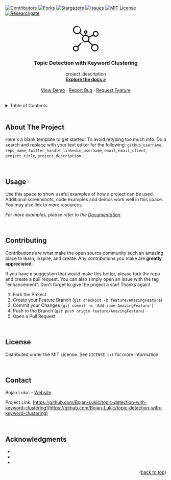 <div id="top"></div>

<!-- PROJECT SHIELDS -->
<!--
*** I'm using markdown "reference style" links for readability.
*** Reference links are enclosed in brackets [ ] instead of parentheses ( ).
*** See the bottom of this document for the declaration of the reference variables
*** for contributors-url, forks-url, etc. This is an optional, concise syntax you may use.
*** https://www.markdownguide.org/basic-syntax/#reference-style-links
-->
[![Contributors][contributors-shield]][contributors-url]
[![Forks][forks-shield]][forks-url]
[![Stargazers][stars-shield]][stars-url]
[![Issues][issues-shield]][issues-url]
[![MIT License][license-shield]][license-url]
[![Researchgate][researchgate-shield]][researchgate-url]



<!-- PROJECT LOGO -->
<br />
<div align="center">
  <a href="https://github.com/Bojan-Lukic/topic-detection-with-keyword-clustering">
    <img src="res/logo.png" alt="Logo" width="80" height="80">
  </a>

<h3 align="center">Topic Detection with Keyword Clustering</h3>

  <p align="center">
    project_description
    <br />
    <a href="https://github.com/Bojan-Lukic/topic-detection-with-keyword-clustering/doc"><strong>Explore the docs »</strong></a>
    <br />
    <br />
    <a href="https://github.com/Bojan-Lukic/topic-detection-with-keyword-clustering/src">View Demo</a>
    ·
    <a href="https://github.com/Bojan-Lukic/topic-detection-with-keyword-clustering/issues">Report Bug</a>
    ·
    <a href="https://github.com/Bojan-Lukic/topic-detection-with-keyword-clustering/issues">Request Feature</a>
  </p>
</div>

<br>



<!-- TABLE OF CONTENTS -->
<details>
  <summary>Table of Contents</summary>
  <ol>
    <li>
      <a href="#about-the-project">About The Project</a>
      <!-- <ul>
        <li><a href="#built-with">Built With</a></li>
      </ul> -->
    </li>
    <!-- <li>
      <a href="#getting-started">Getting Started</a>
      <ul>
        <li><a href="#prerequisites">Prerequisites</a></li>
        <li><a href="#installation">Installation</a></li>
      </ul>
    </li> -->
    <li><a href="#usage">Usage</a></li>
    <!-- <li><a href="#roadmap">Roadmap</a></li> -->
    <li><a href="#contributing">Contributing</a></li>
    <li><a href="#license">License</a></li>
    <li><a href="#contact">Contact</a></li>
    <li><a href="#acknowledgments">Acknowledgments</a></li>
  </ol>
</details>

<br>



<!-- ABOUT THE PROJECT -->
## About The Project

Here's a blank template to get started: To avoid retyping too much info. Do a search and replace with your text editor for the following: `github_username`, `repo_name`, `twitter_handle`, `linkedin_username`, `email`, `email_client`, `project_title`, `project_description`

<br>


<!--
### Built With

* [Next.js](https://nextjs.org/)
* [React.js](https://reactjs.org/)
* [Vue.js](https://vuejs.org/)
* [Angular](https://angular.io/)
* [Svelte](https://svelte.dev/)
* [Laravel](https://laravel.com)
* [Bootstrap](https://getbootstrap.com)
* [JQuery](https://jquery.com)

<br>
-->


<!-- GETTING STARTED -->
<!--
## Getting Started

This is an example of how you may give instructions on setting up your project locally.
To get a local copy up and running follow these simple example steps.

### Prerequisites

This is an example of how to list things you need to use the software and how to install them.
* npm
  ```sh
  npm install npm@latest -g
  ```

### Installation

1. Get a free API Key at [https://example.com](https://example.com)
2. Clone the repo
   ```sh
   git clone https://github.com/github_username/repo_name.git
   ```
3. Install NPM packages
   ```sh
   npm install
   ```
4. Enter your API in `config.js`
   ```js
   const API_KEY = 'ENTER YOUR API';
   ```

<br>
-->



<!-- USAGE EXAMPLES -->
## Usage

Use this space to show useful examples of how a project can be used. Additional screenshots, code examples and demos work well in this space. You may also link to more resources.

_For more examples, please refer to the [Documentation](https://example.com)_

<br>



<!-- ROADMAP -->
<!--
## Roadmap

- [] Feature 1
- [] Feature 2
- [] Feature 3
    - [] Nested Feature

See the [open issues](https://github.com/github_username/repo_name/issues) for a full list of proposed features (and known issues).

<br>
-->



<!-- CONTRIBUTING -->
## Contributing

Contributions are what make the open source community such an amazing place to learn, inspire, and create. Any contributions you make are **greatly appreciated**.

If you have a suggestion that would make this better, please fork the repo and create a pull request. You can also simply open an issue with the tag "enhancement".
Don't forget to give the project a star! Thanks again!

1. Fork the Project
2. Create your Feature Branch (`git checkout -b feature/AmazingFeature`)
3. Commit your Changes (`git commit -m 'Add some AmazingFeature'`)
4. Push to the Branch (`git push origin feature/AmazingFeature`)
5. Open a Pull Request

<br>



<!-- LICENSE -->
## License

Distributed under the MIT License. See `LICENSE.txt` for more information.

<br>



<!-- CONTACT -->
## Contact

Bojan Lukic - [Website](https://www.bojanlukic.com/)

Project Link: [https://github.com/Bojan-Lukic/topic-detection-with-keyword-clustering](https://github.com/Bojan-Lukic/topic-detection-with-keyword-clustering)

<br>



<!-- ACKNOWLEDGMENTS -->
## Acknowledgments

* []()
* []()
* []()

<p align="right">(<a href="#top">back to top</a>)</p>



<!-- MARKDOWN LINKS & IMAGES -->
<!-- https://www.markdownguide.org/basic-syntax/#reference-style-links -->
[contributors-shield]: https://img.shields.io/github/contributors/Bojan-Lukic/topic-detection-with-keyword-clustering.svg?style=for-the-badge
[contributors-url]: https://github.com/Bojan-Lukic/topic-detection-with-keyword-clustering/graphs/contributors
[forks-shield]: https://img.shields.io/github/forks/Bojan-Lukic/topic-detection-with-keyword-clustering.svg?style=for-the-badge
[forks-url]: https://github.com/Bojan-Lukic/topic-detection-with-keyword-clustering/network/members
[stars-shield]: https://img.shields.io/github/stars/Bojan-Lukic/topic-detection-with-keyword-clustering.svg?style=for-the-badge
[stars-url]: https://github.com/Bojan-Lukic/topic-detection-with-keyword-clustering/stargazers
[issues-shield]: https://img.shields.io/github/issues/Bojan-Lukic/topic-detection-with-keyword-clustering.svg?style=for-the-badge
[issues-url]: https://github.com/Bojan-Lukic/topic-detection-with-keyword-clustering/issues
[license-shield]: https://img.shields.io/github/license/Bojan-Lukic/topic-detection-with-keyword-clustering.svg?style=for-the-badge
[license-url]: https://github.com/Bojan-Lukic/topic-detection-with-keyword-clustering/blob/master/LICENSE.txt
[researchgate-shield]: https://img.shields.io/badge/-ReearchGate-grey?style=for-the-badge&logo=researchgate
[researchgate-url]: https://www.researchgate.net/profile/Bojan_Lukic2
[product-screenshot]: images/screenshot.png
